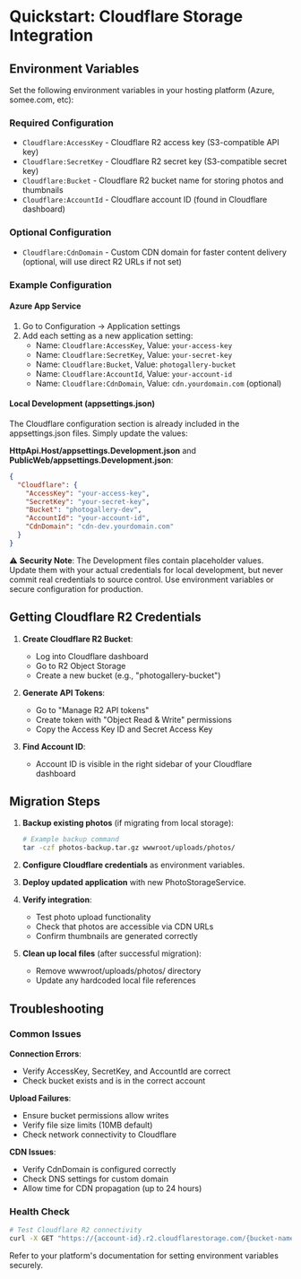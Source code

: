# Quickstart: Cloudflare Storage Integration

## Environment Variables

Set the following environment variables in your hosting platform (Azure, somee.com, etc):

### Required Configuration
- `Cloudflare:AccessKey` - Cloudflare R2 access key (S3-compatible API key)
- `Cloudflare:SecretKey` - Cloudflare R2 secret key (S3-compatible secret key)
- `Cloudflare:Bucket` - Cloudflare R2 bucket name for storing photos and thumbnails
- `Cloudflare:AccountId` - Cloudflare account ID (found in Cloudflare dashboard)

### Optional Configuration
- `Cloudflare:CdnDomain` - Custom CDN domain for faster content delivery (optional, will use direct R2 URLs if not set)

### Example Configuration

#### Azure App Service
1. Go to Configuration → Application settings
2. Add each setting as a new application setting:
   - Name: `Cloudflare:AccessKey`, Value: `your-access-key`
   - Name: `Cloudflare:SecretKey`, Value: `your-secret-key`
   - Name: `Cloudflare:Bucket`, Value: `photogallery-bucket`
   - Name: `Cloudflare:AccountId`, Value: `your-account-id`
   - Name: `Cloudflare:CdnDomain`, Value: `cdn.yourdomain.com` (optional)

#### Local Development (appsettings.json)

The Cloudflare configuration section is already included in the appsettings.json files. Simply update the values:

**HttpApi.Host/appsettings.Development.json** and **PublicWeb/appsettings.Development.json**:
```json
{
  "Cloudflare": {
    "AccessKey": "your-access-key",
    "SecretKey": "your-secret-key", 
    "Bucket": "photogallery-dev",
    "AccountId": "your-account-id",
    "CdnDomain": "cdn-dev.yourdomain.com"
  }
}
```

⚠️ **Security Note**: The Development files contain placeholder values. Update them with your actual credentials for local development, but never commit real credentials to source control. Use environment variables or secure configuration for production.

## Getting Cloudflare R2 Credentials

1. **Create Cloudflare R2 Bucket**:
   - Log into Cloudflare dashboard
   - Go to R2 Object Storage
   - Create a new bucket (e.g., "photogallery-bucket")

2. **Generate API Tokens**:
   - Go to "Manage R2 API tokens"
   - Create token with "Object Read & Write" permissions
   - Copy the Access Key ID and Secret Access Key

3. **Find Account ID**:
   - Account ID is visible in the right sidebar of your Cloudflare dashboard

## Migration Steps

1. **Backup existing photos** (if migrating from local storage):
   ```bash
   # Example backup command
   tar -czf photos-backup.tar.gz wwwroot/uploads/photos/
   ```

2. **Configure Cloudflare credentials** as environment variables.

3. **Deploy updated application** with new PhotoStorageService.

4. **Verify integration**:
   - Test photo upload functionality
   - Check that photos are accessible via CDN URLs
   - Confirm thumbnails are generated correctly

5. **Clean up local files** (after successful migration):
   - Remove wwwroot/uploads/photos/ directory
   - Update any hardcoded local file references

## Troubleshooting

### Common Issues

**Connection Errors**: 
- Verify AccessKey, SecretKey, and AccountId are correct
- Check bucket exists and is in the correct account

**Upload Failures**:
- Ensure bucket permissions allow writes
- Verify file size limits (10MB default)
- Check network connectivity to Cloudflare

**CDN Issues**:
- Verify CdnDomain is configured correctly
- Check DNS settings for custom domain
- Allow time for CDN propagation (up to 24 hours)

### Health Check
```bash
# Test Cloudflare R2 connectivity
curl -X GET "https://{account-id}.r2.cloudflarestorage.com/{bucket-name}/"
```

Refer to your platform's documentation for setting environment variables securely.
